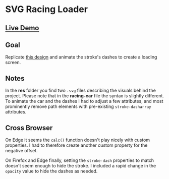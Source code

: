 # SVG Racing Loader

## [Live Demo](https://codepen.io/borntofrappe/full/qBWqJYK)

## Goal

Replicate [this design](https://dribbble.com/shots/3395665-F1-Aerodynamics) and animate the stroke's dashes to create a loading screen.

## Notes

In the **res** folder you find two `.svg` files describing the visuals behind the project. Please note that in the **racing-car** file the syntax is slightly different. To animate the car and the dashes I had to adjust a few attributes, and most prominently remove path elements with pre-existing `stroke-dasharray` attributes.

## Cross Browser

On Edge it seems the `calc()` function doesn't play nicely with custom properties. I had to therefore create another custom property for the negative offset.

On Firefox and Edge finally, setting the `stroke-dash` properties to match doesn't seem enough to hide the stroke. I included a rapid change in the `opacity` value to hide the dashes as needed.